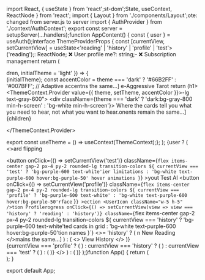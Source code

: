 import React, { useState } from 'react';st-dom';State, useContext, ReactNode } from 'react';
import { Layout } from './components/Layout';ote: changed from server.js to server
import { AuthProvider } from './context/AuthContext';
export const server = setupServer(...handlers);function AppContent() {
  const { user } = useAuth();interface ThemeProviderProps {
  const [currentView, setCurrentView] = useState<'reading' | 'history' | 'profile' | 'test'>('reading');: ReactNode; ❌ User profile
me?: string;- ❌ Subscription management
  return (
    <Layout>
      <div className="max-w-6xl mx-auto">dren, initialTheme = 'light' }) => {
        <div className="text-center mb-12">(initialTheme);
  const accentColor = theme === 'dark' ? '#66B2FF' : '#007BFF'; // Adaptive accentns the same...]
e-Aggressive Tarot
  return (h1>
    <ThemeContext.Provider value={{ theme, setTheme, accentColor }}>-lg text-gray-600">
      <div className={theme === 'dark' ? 'dark:bg-gray-800 min-h-screen' : 'bg-white min-h-screen'}>        Where the cards tell you what you need to hear, not what you want to hear.onents remain the same...]
        {children}        </p>
      </div>        </div>
    </ThemeContext.Provider>




export const useTheme = () => useContext(ThemeContext);};  );        {user ? (
          <>ard flipping
            <div className="flex justify-end mb-6 gap-4">
              <button
                onClick={() => setCurrentView('test')}
                className={`flex items-center gap-2 px-4 py-2 rounded-lg transition-colors ${
                  currentView === 'test'
                    ? 'bg-purple-600 text-white'ier limitations
                    : 'bg-white text-purple-600 hover:bg-purple-50' hover animations
                }`}
              >yout
                <Sparkles className="w-5 h-5" />
                Test AI
              </button>
              <button
                onClick={() => setCurrentView('profile')}
                className={`flex items-center gap-2 px-4 py-2 rounded-lg transition-colors ${
                  currentView === 'profile'
                    ? 'bg-purple-600 text-white'
                    : 'bg-white text-purple-600 hover:bg-purple-50'rface`
                }`}
              >ection
                <UserIcon className="w-5 h-5" />tion
                Profilerogress
                onClick={() => setCurrentView(view => view === 'history' ? 'reading' : 'history')}
                className={`flex items-center gap-2 px-4 py-2 rounded-lg transition-colors ${
                  currentView === 'history'
                    ? 'bg-purple-600 text-white'ted cards in grid
                    : 'bg-white text-purple-600 hover:bg-purple-50'tion names
                }`}
                  <>= 'history' ? (
                    <PlusCircle className="w-5 h-5" />n
                    New Reading
                  </>mains the same...]                ) : (                  <>                    <History className="w-5 h-5" />                    View History                  </>                )}              </button>            </div>            {currentView === 'profile' ? (              <UserProfile />            ) : currentView === 'history' ? (              <ReadingHistory />            ) : currentView === 'test' ? (              <GeminiTest />            ) : (              <ReadingInterface />            )}          </>        ) : (          <LoginForm />        )}      </div>    </Layout>  );}function App() {  return (    <ThemeProvider>      <AuthProvider>        <div className="font-sans antialiased text-gray-900 dark:text-white">          <AppContent />        </div>
      </AuthProvider>
    </ThemeProvider>
  );
}

export default App;